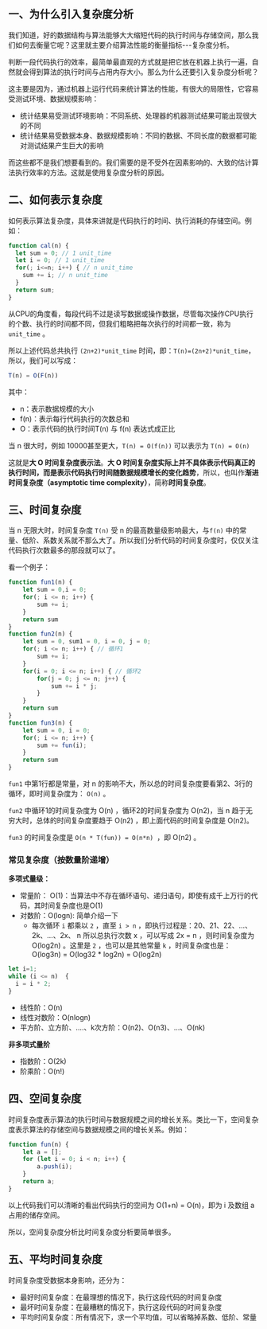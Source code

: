 ## 一、为什么引入复杂度分析

我们知道，好的数据结构与算法能够大大缩短代码的执行时间与存储空间，那么我们如何去衡量它呢？这里就主要介绍算法性能的衡量指标---复杂度分析。

判断一段代码执行的效率，最简单最直观的方式就是把它放在机器上执行一遍，自然就会得到算法的执行时间与占用内存大小。那么为什么还要引入复杂度分析呢？

这主要是因为，通过机器上运行代码来统计算法的性能，有很大的局限性，它容易受测试环境、数据规模影响：

- 统计结果易受测试环境影响：不同系统、处理器的机器测试结果可能出现很大的不同
- 统计结果易受数据本身、数据规模影响：不同的数据、不同长度的数据都可能对测试结果产生巨大的影响

而这些都不是我们想要看到的。我们需要的是不受外在因素影响的、大致的估计算法执行效率的方法。这就是使用复杂度分析的原因。



## 二、如何表示复杂度

如何表示算法复杂度，具体来讲就是代码执行的时间、执行消耗的存储空间。例如：

```js
function cal(n) {
  let sum = 0; // 1 unit_time
  let i = 0; // 1 unit_time
  for(; i<=n; i++) { // n unit_time
    sum += i; // n unit_time
  }
  return sum;
}
```

从CPU的角度看，每段代码不过是读写数据或操作数据，尽管每次操作CPU执行的个数、执行的时间都不同，但我们粗略把每次执行的时间都一致，称为 `unit_time` 。

所以上述代码总共执行 `(2n+2)*unit_time` 时间，即：`T(n)=(2n+2)*unit_time`，所以，我们可以写成：

```js
T(n) = O(F(n))
```

其中：

- n：表示数据规模的大小
- f(n)：表示每行代码执行的次数总和
- O：表示代码的执行时间T(n) 与 f(n) 表达式成正比

当 n 很大时，例如 10000甚至更大，`T(n) = O(f(n))` 可以表示为 `T(n) = O(n)`

这就是**大 O 时间复杂度表示法**。**大 O 时间复杂度实际上并不具体表示代码真正的执行时间，而是表示代码执行时间随数据规模增长的变化趋势**，所以，也叫作**渐进时间复杂度（asymptotic time complexity）**，简称**时间复杂度**。



## 三、时间复杂度

当 n 无限大时，时间复杂度 `T(n)` 受 n 的最高数量级影响最大，与`f(n)` 中的常量、低阶、系数关系就不那么大了。所以我们分析代码的时间复杂度时，仅仅关注代码执行次数最多的那段就可以了。

看一个例子：

```js
function fun1(n) {
    let sum = 0,i = 0; 
    for(; i <= n; i++) {
        sum += i; 
    }
    return sum
}
function fun2(n) {
    let sum = 0, sum1 = 0, i = 0, j = 0; 
    for(; i <= n; i++) { // 循环1
        sum += i; 
    }
    for(i = 0; i <= n; i++) { // 循环2
        for(j = 0; j <= n; j++) { 
            sum += i * j; 
        }
    }
    return sum
}
function fun3(n) {
    let sum = 0, i = 0; 
    for(; i <= n; i++) { 
        sum += fun(i); 
    }
    return sum
}

```

`fun1` 中第1行都是常量，对 n 的影响不大，所以总的时间复杂度要看第2、3行的循环，即时间复杂度为： `O(n)` 。

`fun2` 中循环1的时间复杂度为 O(n) ，循环2的时间复杂度为 O(n2)，当 n 趋于无穷大时，总体的时间复杂度要趋于 O(n2) ，即上面代码的时间复杂度是 O(n2)。

`fun3` 的时间复杂度是 `O(n * T(fun)) = O(n*n) `，即 O(n2) 。



### 常见复杂度（按数量阶递增）

**多项式量级：**

- 常量阶： O(1)：当算法中不存在循环语句、递归语句，即使有成千上万行的代码，其时间复杂度也是Ο(1)
- 对数阶：O(logn): 简单介绍一下
  - 每次循环 `i` 都乘以 `2` ，直至 `i > n` ，即执行过程是：20、21、22、…、2k、…、2x、 n
    所以总执行次数 x ，可以写成 2x = n ，则时间复杂度为 O(log2n) 。这里是 `2` ，也可以是其他常量 `k` ，时间复杂度也是： O(log3n) = O(log32 * log2n) = O(log2n)

```js
let i=1;
while (i <= n)  {
  i = i * 2;
}
```

- 线性阶：O(n)
- 线性对数阶：O(nlogn)
- 平方阶、立方阶、….、k次方阶：O(n2)、O(n3)、…、O(nk)



**非多项式量阶**

- 指数阶：O(2k)
- 阶乘阶：O(n!)



## 四、空间复杂度

时间复杂度表示算法的执行时间与数据规模之间的增长关系。类比一下，空间复杂度表示算法的存储空间与数据规模之间的增长关系。例如：

```js
function fun(n) {
    let a = [];
    for (let i = 0; i < n; i++) {
        a.push(i);
    }
    return a;
}
```

以上代码我们可以清晰的看出代码执行的空间为 O(1+n) = O(n)，即为 i 及数组 a 占用的储存空间。

所以，空间复杂度分析比时间复杂度分析要简单很多。





## 五、平均时间复杂度

时间复杂度受数据本身影响，还分为：

- 最好时间复杂度：在最理想的情况下，执行这段代码的时间复杂度
- 最坏时间复杂度：在最糟糕的情况下，执行这段代码的时间复杂度
- 平均时间复杂度：所有情况下，求一个平均值，可以省略掉系数、低阶、常量

























































